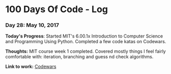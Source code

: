 # 100 Days Of Code - Log

### Day 28: May 10, 2017

**Today's Progress**: Started MIT's 6.00.1x Introduction to Computer Science and Programming Using Python. Completed a few code katas on Codewars. 

**Thoughts:** MIT course week 1 completed. Covered mostly things I feel fairly comfortable with: iteration, branching and guess nd check algorithms.

**Link to work:** [Codewars](https://www.codewars.com/users/daniel_pye/badges/large)
